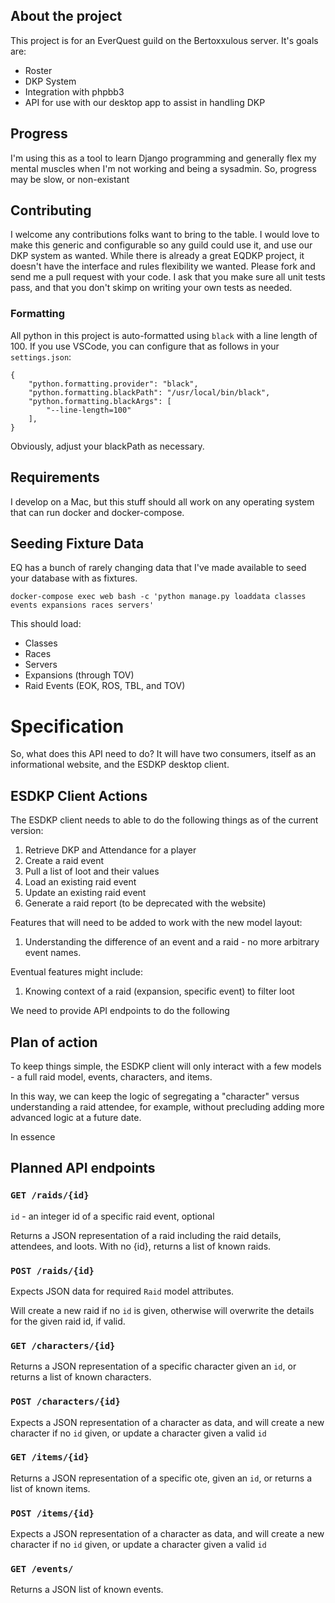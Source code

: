 ## About the project
This project is for an EverQuest guild on the Bertoxxulous server.  It's goals are:

- Roster
- DKP System
- Integration with phpbb3
- API for use with our desktop app to assist in handling DKP

## Progress
I'm using this as a tool to learn Django programming and generally flex my mental muscles when I'm not working and being a sysadmin.  So, progress may be slow, or non-existant

## Contributing
I welcome any contributions folks want to bring to the table.  I would love to make this generic and configurable so any guild could use it, and use our DKP system as wanted.  While there is already a great EQDKP project, it doesn't have the interface and rules flexibility we wanted.  Please fork and send me a pull request with your code.  I ask that you make sure all unit tests pass, and that you don't skimp on writing your own tests as needed.

### Formatting
All python in this project is auto-formatted using `black` with a line length of 100.  If you use VSCode, you can configure that as follows in your `settings.json`:
```
{
    "python.formatting.provider": "black",
    "python.formatting.blackPath": "/usr/local/bin/black",
    "python.formatting.blackArgs": [
        "--line-length=100"
    ],
}
```
Obviously, adjust your blackPath as necessary.

## Requirements
I develop on a Mac, but this stuff should all work on any operating system that can run docker and docker-compose.

## Seeding Fixture Data

EQ has a bunch of rarely changing data that I've made available to seed your database with as fixtures.
```
docker-compose exec web bash -c 'python manage.py loaddata classes events expansions races servers'
```
This should load:
- Classes
- Races
- Servers
- Expansions (through TOV)
- Raid Events (EOK, ROS, TBL, and TOV)

# Specification

So, what does this API need to do?  It will have two consumers, itself as an informational website, and the ESDKP desktop client.

## ESDKP Client Actions

The ESDKP client needs to able to do the following things as of the current version:

1. Retrieve DKP and Attendance for a player
2. Create a raid event
3. Pull a list of loot and their values
4. Load an existing raid event
5. Update an existing raid event
6. Generate a raid report (to be deprecated with the website)

Features that will need to be added to work with the new model layout:

1. Understanding the difference of an event and a raid - no more arbitrary event names.

Eventual features might include:

1. Knowing context of a raid (expansion, specific event) to filter loot

We need to provide API endpoints to do the following

## Plan of action

To keep things simple, the ESDKP client will only interact with a few models - a full raid model, events, characters, and items.

In this way, we can keep the logic of segregating a "character" versus understanding a raid attendee, for example, without precluding adding more advanced logic at a future date.

In essence

## Planned API endpoints

### `GET /raids/{id}`

`id` - an integer id of a specific raid event, optional

Returns a JSON representation of a raid including the raid details, attendees, and loots.  With no {id}, returns a list of known raids.

### `POST /raids/{id}`

Expects JSON data for required `Raid` model attributes.

Will create a new raid if no `id` is given, otherwise will overwrite the details for the given raid id, if valid.

### `GET /characters/{id}`

Returns a JSON representation of a specific character given an `id`, or returns a list of known characters.

### `POST /characters/{id}`

Expects a JSON representation of a character as data, and will create a new character if no `id` given, or update a character given a valid `id`

### `GET /items/{id}`

Returns a JSON representation of a specific ote, given an `id`, or returns a list of known items.

### `POST /items/{id}`

Expects a JSON representation of a character as data, and will create a new character if no `id` given, or update a character given a valid `id`

### `GET /events/`

Returns a JSON list of known events.
